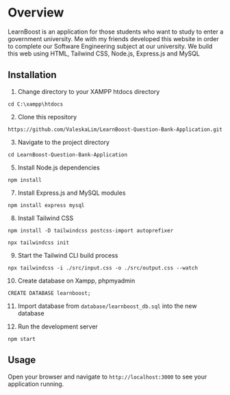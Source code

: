 # Overview
LearnBoost is an application for those students who want to study to enter a government university. Me with my friends developed this website  in order to complete our Software Engineering subject at our university. We build this web using HTML, Tailwind CSS, Node.js, Express.js and MySQL


## Installation
1. Change directory to your XAMPP htdocs directory
```
cd C:\xampp\htdocs
```

2. Clone this repository
```
https://github.com/ValeskaLim/LearnBoost-Question-Bank-Application.git
```

3. Navigate to the project directory
```
cd LearnBoost-Question-Bank-Application
```

5. Install Node.js dependencies
```
npm install
```

7. Install Express.js and MySQL modules
```
npm install express mysql
```

8. Install Tailwind CSS
```
npm install -D tailwindcss postcss-import autoprefixer

npx tailwindcss init
```

9. Start the Tailwind CLI build process
```
npx tailwindcss -i ./src/input.css -o ./src/output.css --watch
```

10. Create database on Xampp, phpmyadmin
```
CREATE DATABASE learnboost;
```

11. Import database from ```database/learnboost_db.sql``` into the new database

10. Run the development server
```
npm start
```

## Usage
Open your browser and navigate to ```http://localhost:3000``` to see your application running.
